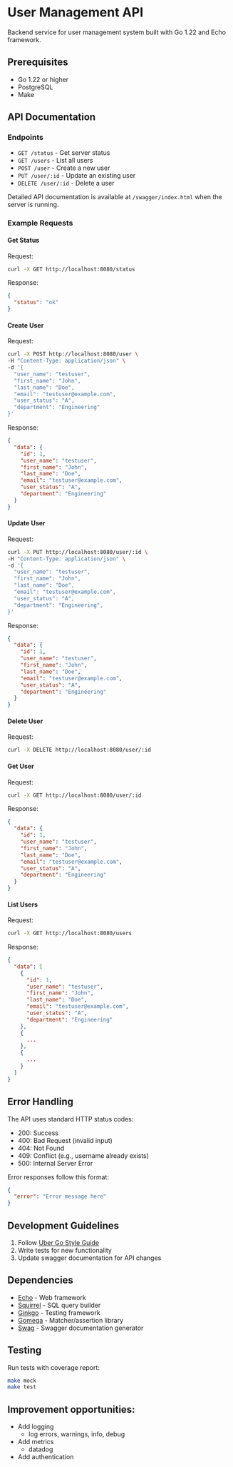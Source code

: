 # User Management API

Backend service for user management system built with Go 1.22 and Echo framework.

## Prerequisites

- Go 1.22 or higher
- PostgreSQL
- Make

## API Documentation

### Endpoints

- `GET /status` - Get server status
- `GET /users` - List all users
- `POST /user` - Create a new user
- `PUT /user/:id` - Update an existing user
- `DELETE /user/:id` - Delete a user

Detailed API documentation is available at `/swagger/index.html` when the server is running.

### Example Requests

#### Get Status
Request:
```bash
curl -X GET http://localhost:8080/status
```
Response:
```json
{
  "status": "ok"
}
```

#### Create User
Request:
```bash
curl -X POST http://localhost:8080/user \
-H "Content-Type: application/json" \
-d '{
  "user_name": "testuser",
  "first_name": "John",
  "last_name": "Doe",
  "email": "testuser@example.com",
  "user_status": "A",
  "department": "Engineering"
}'
```
Response:
```json
{
  "data": {
    "id": 1, 
    "user_name": "testuser",
    "first_name": "John",
    "last_name": "Doe",
    "email": "testuser@example.com",
    "user_status": "A",
    "department": "Engineering"
  }
}
```

#### Update User
Request:
```bash
curl -X PUT http://localhost:8080/user/:id \
-H "Content-Type: application/json" \
-d '{
  "user_name": "testuser",
  "first_name": "John",
  "last_name": "Doe",
  "email": "testuser@example.com",
  "user_status": "A",
  "department": "Engineering",
}'
```
Response:
```json
{
  "data": {
    "id": 1, 
    "user_name": "testuser",
    "first_name": "John",
    "last_name": "Doe",
    "email": "testuser@example.com",
    "user_status": "A",
    "department": "Engineering"
  }
}
```

#### Delete User
Request:
```bash
curl -X DELETE http://localhost:8080/user/:id
```

#### Get User
Request:
```bash
curl -X GET http://localhost:8080/user/:id
```
Response:
```json
{
  "data": {
    "id": 1, 
    "user_name": "testuser",
    "first_name": "John",
    "last_name": "Doe",
    "email": "testuser@example.com",
    "user_status": "A",
    "department": "Engineering"
  }
}
```

#### List Users
Request:
```bash
curl -X GET http://localhost:8080/users
```
Response:
```json
{
  "data": [
    {
      "id": 1, 
      "user_name": "testuser",
      "first_name": "John",
      "last_name": "Doe",
      "email": "testuser@example.com",
      "user_status": "A",
      "department": "Engineering"
    },
    {
      ...
    },
    {
      ...
    }
  ]
}
```

## Error Handling

The API uses standard HTTP status codes:

- 200: Success
- 400: Bad Request (invalid input)
- 404: Not Found
- 409: Conflict (e.g., username already exists)
- 500: Internal Server Error

Error responses follow this format:

```json
{
  "error": "Error message here"
}
```

## Development Guidelines

1. Follow [Uber Go Style Guide](https://github.com/uber-go/guide/blob/master/style.md)
2. Write tests for new functionality
3. Update swagger documentation for API changes

## Dependencies

- [Echo](https://echo.labstack.com/) - Web framework
- [Squirrel](https://github.com/Masterminds/squirrel) - SQL query builder
- [Ginkgo](https://github.com/onsi/ginkgo) - Testing framework
- [Gomega](https://github.com/onsi/gomega) - Matcher/assertion library
- [Swag](https://github.com/swaggo/swag) - Swagger documentation generator

## Testing

Run tests with coverage report:

```bash
make mock
make test
```

## Improvement opportunities:
- Add logging
  - log errors, warnings, info, debug
- Add metrics
  - datadog
- Add authentication
